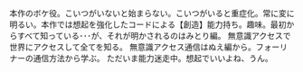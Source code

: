 本作のボケ役。こいつがいないと始まらない。こいつがいると重症化。常に変に明るい。本作では想起を強化したコードによる【創造】能力持ち。趣味。最初からすべて知っている･･･が、それが明かされるのはみとり編。
無意識アクセスで世界にアクセスして全てを知る。
無意識アクセス通信はぬえ編から。フォーリナーの通信方法から学ぶ。
ただいま能力迷走中。想起でいいよね、うん。